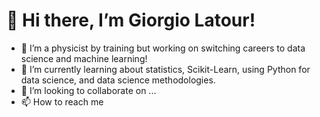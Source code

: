 # 👋 Hi there, I’m Giorgio Latour!
- 👀 I’m a physicist by training but working on switching careers to data science and machine learning!
- 🌱 I’m currently learning about statistics, Scikit-Learn, using Python for data science, and data science methodologies.
- 💞️ I’m looking to collaborate on ...
- 📫 How to reach me 

<!---
achi113s/achi113s is a ✨ special ✨ repository because its `README.md` (this file) appears on your GitHub profile.
You can click the Preview link to take a look at your changes.
--->
